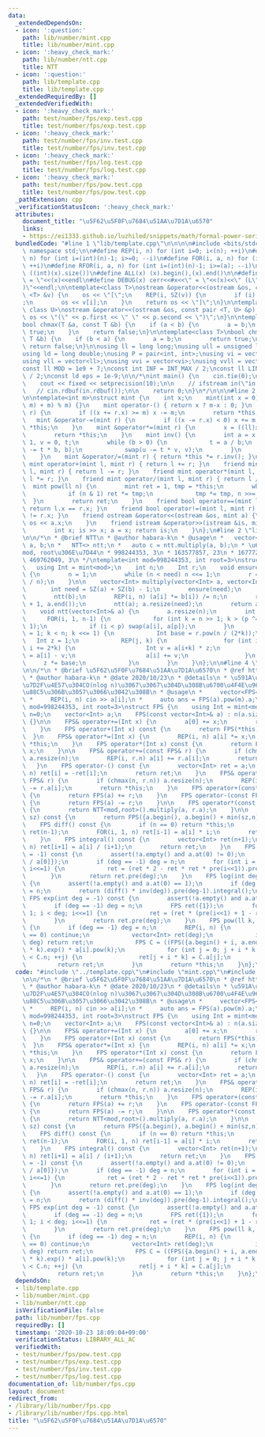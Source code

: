 ```yaml
---
data:
  _extendedDependsOn:
  - icon: ':question:'
    path: lib/number/mint.cpp
    title: lib/number/mint.cpp
  - icon: ':heavy_check_mark:'
    path: lib/number/ntt.cpp
    title: NTT
  - icon: ':question:'
    path: lib/template.cpp
    title: lib/template.cpp
  _extendedRequiredBy: []
  _extendedVerifiedWith:
  - icon: ':heavy_check_mark:'
    path: test/number/fps/exp.test.cpp
    title: test/number/fps/exp.test.cpp
  - icon: ':heavy_check_mark:'
    path: test/number/fps/inv.test.cpp
    title: test/number/fps/inv.test.cpp
  - icon: ':heavy_check_mark:'
    path: test/number/fps/log.test.cpp
    title: test/number/fps/log.test.cpp
  - icon: ':heavy_check_mark:'
    path: test/number/fps/pow.test.cpp
    title: test/number/fps/pow.test.cpp
  _pathExtension: cpp
  _verificationStatusIcon: ':heavy_check_mark:'
  attributes:
    document_title: "\u5F62\u5F0F\u7684\u51AA\u7D1A\u6570"
    links:
    - https://ei1333.github.io/luzhiled/snippets/math/formal-power-series.html
  bundledCode: "#line 1 \"lib/template.cpp\"\n\n\n\n#include <bits/stdc++.h>\n\nusing\
    \ namespace std;\n\n#define REP(i, n) for (int i=0; i<(n); ++i)\n#define RREP(i,\
    \ n) for (int i=(int)(n)-1; i>=0; --i)\n#define FOR(i, a, n) for (int i=(a); i<(n);\
    \ ++i)\n#define RFOR(i, a, n) for (int i=(int)(n)-1; i>=(a); --i)\n\n#define SZ(x)\
    \ ((int)(x).size())\n#define ALL(x) (x).begin(),(x).end()\n\n#define DUMP(x) cerr<<#x<<\"\
    \ = \"<<(x)<<endl\n#define DEBUG(x) cerr<<#x<<\" = \"<<(x)<<\" (L\"<<__LINE__<<\"\
    )\"<<endl;\n\ntemplate<class T>\nostream &operator<<(ostream &os, const vector\
    \ <T> &v) {\n    os << \"[\";\n    REP(i, SZ(v)) {\n        if (i) os << \", \"\
    ;\n        os << v[i];\n    }\n    return os << \"]\";\n}\n\ntemplate<class T,\
    \ class U>\nostream &operator<<(ostream &os, const pair <T, U> &p) {\n    return\
    \ os << \"(\" << p.first << \" \" << p.second << \")\";\n}\n\ntemplate<class T>\n\
    bool chmax(T &a, const T &b) {\n    if (a < b) {\n        a = b;\n        return\
    \ true;\n    }\n    return false;\n}\n\ntemplate<class T>\nbool chmin(T &a, const\
    \ T &b) {\n    if (b < a) {\n        a = b;\n        return true;\n    }\n   \
    \ return false;\n}\n\nusing ll = long long;\nusing ull = unsigned long long;\n\
    using ld = long double;\nusing P = pair<int, int>;\nusing vi = vector<int>;\n\
    using vll = vector<ll>;\nusing vvi = vector<vi>;\nusing vvll = vector<vll>;\n\n\
    const ll MOD = 1e9 + 7;\nconst int INF = INT_MAX / 2;\nconst ll LINF = LLONG_MAX\
    \ / 2;\nconst ld eps = 1e-9;\n\n/*\nint main() {\n    cin.tie(0);\n    ios::sync_with_stdio(false);\n\
    \    cout << fixed << setprecision(10);\n\n    // ifstream in(\"in.txt\");\n \
    \   // cin.rdbuf(in.rdbuf());\n\n    return 0;\n}\n*/\n\n\n#line 2 \"lib/number/mint.cpp\"\
    \n\ntemplate<int m>\nstruct mint {\n    int x;\n    mint(int x = 0) : x(((x %\
    \ m) + m) % m) {}\n    mint operator-() { return x ? m-x : 0; }\n    mint &operator+=(mint\
    \ r) {\n        if ((x += r.x) >= m) x -= m;\n        return *this;\n    }\n \
    \   mint &operator-=(mint r) {\n        if ((x -= r.x) < 0) x += m;\n        return\
    \ *this;\n    }\n    mint &operator*=(mint r) {\n        x = ((ll)x * r.x) % m;\n\
    \        return *this;\n    }\n    mint inv() {\n        int a = x, b = m, u =\
    \ 1, v = 0, t;\n        while (b > 0) {\n            t = a / b;\n            swap(a\
    \ -= t * b, b);\n            swap(u -= t * v, v);\n        }\n        return u;\n\
    \    }\n    mint &operator/=(mint r) { return *this *= r.inv(); }\n\n    friend\
    \ mint operator+(mint l, mint r) { return l += r; }\n    friend mint operator-(mint\
    \ l, mint r) { return l -= r; }\n    friend mint operator*(mint l, mint r) { return\
    \ l *= r; }\n    friend mint operator/(mint l, mint r) { return l /= r; }\n  \
    \  mint pow(ll n) {\n        mint ret = 1, tmp = *this;\n        while (n) {\n\
    \            if (n & 1) ret *= tmp;\n            tmp *= tmp, n >>= 1;\n      \
    \  }\n        return ret;\n    }\n    friend bool operator==(mint l, mint r) {\
    \ return l.x == r.x; }\n    friend bool operator!=(mint l, mint r) { return l.x\
    \ != r.x; }\n    friend ostream &operator<<(ostream &os, mint a) {\n        return\
    \ os << a.x;\n    }\n    friend istream &operator>>(istream &is, mint& a) {\n\
    \        int x; is >> x; a = x; return is;\n    }\n};\n#line 2 \"lib/number/ntt.cpp\"\
    \n\n/*\n * @brief NTT\n * @author habara-k\n * @usage\n *   vector<NTT<>::Int>\
    \ a, b;\n *   NTT<> ntt;\n *   auto c = ntt.multiply(a, b);\n * \u6709\u540D\u306A\
    mod, root\u306E\u7D44\n * 998244353, 3\n * 163577857, 23\n * 167772161, 3\n *\
    \ 469762049, 3\n */\ntemplate<int mod=998244353, int root=3>\nstruct NTT {\n \
    \   using Int = mint<mod>;\n    int n;\n    Int r;\n    void ensure(int need)\
    \ {\n        n = 1;\n        while (n < need) n <<= 1;\n        r = Int{root}.pow((mod-1)\
    \ / n);\n    }\n\n    vector<Int> multiply(vector<Int> a, vector<Int> b) {\n \
    \       int need = SZ(a) + SZ(b) - 1;\n        ensure(need);\n        ntt(a);\n\
    \        ntt(b);\n        REP(i, n) (a[i] *= b[i]) /= n;\n        reverse(a.begin()\
    \ + 1, a.end());\n        ntt(a); a.resize(need);\n        return a;\n    }\n\n\
    \    void ntt(vector<Int>& a) {\n        a.resize(n);\n        int p = 0;\n  \
    \      FOR(i, 1, n-1) {\n            for (int k = n >> 1; k > (p ^= k); k >>=\
    \ 1);\n            if (i < p) swap(a[i], a[p]);\n        }\n        for (int k\
    \ = 1; k < n; k <<= 1) {\n            Int base = r.pow(n / (2*k));\n         \
    \   Int z = 1;\n            REP(j, k) {\n                for (int i = j; i < n;\
    \ i += 2*k) {\n                    Int v = a[i+k] * z;\n                    a[i+k]\
    \ = a[i] - v;\n                    a[i] += v;\n                }\n           \
    \     z *= base;\n            }\n        }\n    }\n};\n\n#line 4 \"lib/number/fps.cpp\"\
    \n\n/*\n * @brief \u5F62\u5F0F\u7684\u51AA\u7D1A\u6570\n * @ref https://ei1333.github.io/luzhiled/snippets/math/formal-power-series.html\n\
    \ * @author habara-k\n * @date 2020/10/23\n * @details\n * \u591A\u9805\u5F0F\u306E\
    \u7D2F\u4E57\u304CO(nlog n)\u3067\u3067\u304D\u308B\u6700\u4F4E\u9650\u306E\u5B9F\
    \u88C5\u306B\u3057\u3066\u3042\u308B\n * @usage\n *     vector<FPS<>::Int> a(n);\n\
    \ *     REP(i, n) cin >> a[i];\n *     auto ans = FPS(a).pow(m).a;\n */\ntemplate<int\
    \ mod=998244353, int root=3>\nstruct FPS {\n    using Int = mint<mod>;\n    int\
    \ n=0;\n    vector<Int> a;\n    FPS(const vector<Int>& a) : n(a.size()), a(a)\
    \ {}\n\n    FPS& operator+=(Int x) {\n        a[0] += x;\n        return *this;\n\
    \    }\n    FPS operator+(Int x) const {\n        return FPS(*this) += x;\n  \
    \  }\n    FPS& operator*=(Int x) {\n        REP(i, n) a[i] *= x;\n        return\
    \ *this;\n    }\n    FPS operator*(Int x) const {\n        return FPS(*this) *=\
    \ x;\n    }\n\n    FPS& operator+=(const FPS& r) {\n        if (chmax(n, r.n))\
    \ a.resize(n);\n        REP(i, r.n) a[i] += r.a[i];\n        return *this;\n \
    \   }\n    FPS operator-() const {\n        vector<Int> ret = a;\n        REP(i,\
    \ n) ret[i] = -ret[i];\n        return ret;\n    }\n    FPS& operator-=(const\
    \ FPS& r) {\n        if (chmax(n, r.n)) a.resize(n);\n        REP(i, r.n) a[i]\
    \ -= r.a[i];\n        return *this;\n    }\n    FPS operator+(const FPS& r) const\
    \ {\n        return FPS(a) += r;\n    }\n    FPS operator-(const FPS& r) const\
    \ {\n        return FPS(a) -= r;\n    }\n\n    FPS operator*(const FPS& r) const\
    \ {\n        return NTT<mod,root>().multiply(a, r.a);\n    }\n\n    FPS pre(int\
    \ sz) const {\n        return FPS({a.begin(), a.begin() + min(sz,n)});\n    }\n\
    \    FPS diff() const {\n        if (n == 0) return *this;\n        vector<Int>\
    \ ret(n-1);\n        FOR(i, 1, n) ret[i-1] = a[i] * i;\n        return ret;\n\
    \    }\n    FPS integral() const {\n        vector<Int> ret(n+1);\n        REP(i,\
    \ n) ret[i+1] = a[i] / (i+1);\n        return ret;\n    }\n    FPS inv(int deg\
    \ = -1) const {\n        assert(!a.empty() and a.at(0) != 0);\n        FPS ret({1\
    \ / a[0]});\n        if (deg == -1) deg = n;\n        for (int i = 1; i < deg;\
    \ i<<=1) {\n            ret = (ret * 2 - ret * ret * pre(i<<1)).pre(i<<1);\n \
    \       }\n        return ret.pre(deg);\n    }\n    FPS log(int deg = -1) const\
    \ {\n        assert(!a.empty() and a.at(0) == 1);\n        if (deg == -1) deg\
    \ = n;\n        return (diff() * inv(deg)).pre(deg-1).integral();\n    }\n   \
    \ FPS exp(int deg = -1) const {\n        assert(!a.empty() and a.at(0) == 0);\n\
    \        if (deg == -1) deg = n;\n        FPS ret({1});\n        for (int i =\
    \ 1; i < deg; i<<=1) {\n            ret = (ret * (pre(i<<1) + 1 - ret.log(i<<1))).pre(i<<1);\n\
    \        }\n        return ret.pre(deg);\n    }\n    FPS pow(ll k, int deg = -1)\
    \ {\n        if (deg == -1) deg = n;\n        REP(i, n) {\n            if (a[i]\
    \ == 0) continue;\n            vector<Int> ret(deg);\n            if (i * k >=\
    \ deg) return ret;\n            FPS C = ((FPS({a.begin() + i, a.end()}) * a[i].inv()).log()\
    \ * k).exp() * a[i].pow(k);\n            for (int j = 0; j + i * k < deg and j\
    \ < C.n; ++j) {\n                ret[j + i * k] = C.a[j];\n            }\n   \
    \         return ret;\n        }\n        return *this;\n    }\n};\n\n"
  code: "#include \"../template.cpp\"\n#include \"mint.cpp\"\n#include \"ntt.cpp\"\
    \n\n/*\n * @brief \u5F62\u5F0F\u7684\u51AA\u7D1A\u6570\n * @ref https://ei1333.github.io/luzhiled/snippets/math/formal-power-series.html\n\
    \ * @author habara-k\n * @date 2020/10/23\n * @details\n * \u591A\u9805\u5F0F\u306E\
    \u7D2F\u4E57\u304CO(nlog n)\u3067\u3067\u304D\u308B\u6700\u4F4E\u9650\u306E\u5B9F\
    \u88C5\u306B\u3057\u3066\u3042\u308B\n * @usage\n *     vector<FPS<>::Int> a(n);\n\
    \ *     REP(i, n) cin >> a[i];\n *     auto ans = FPS(a).pow(m).a;\n */\ntemplate<int\
    \ mod=998244353, int root=3>\nstruct FPS {\n    using Int = mint<mod>;\n    int\
    \ n=0;\n    vector<Int> a;\n    FPS(const vector<Int>& a) : n(a.size()), a(a)\
    \ {}\n\n    FPS& operator+=(Int x) {\n        a[0] += x;\n        return *this;\n\
    \    }\n    FPS operator+(Int x) const {\n        return FPS(*this) += x;\n  \
    \  }\n    FPS& operator*=(Int x) {\n        REP(i, n) a[i] *= x;\n        return\
    \ *this;\n    }\n    FPS operator*(Int x) const {\n        return FPS(*this) *=\
    \ x;\n    }\n\n    FPS& operator+=(const FPS& r) {\n        if (chmax(n, r.n))\
    \ a.resize(n);\n        REP(i, r.n) a[i] += r.a[i];\n        return *this;\n \
    \   }\n    FPS operator-() const {\n        vector<Int> ret = a;\n        REP(i,\
    \ n) ret[i] = -ret[i];\n        return ret;\n    }\n    FPS& operator-=(const\
    \ FPS& r) {\n        if (chmax(n, r.n)) a.resize(n);\n        REP(i, r.n) a[i]\
    \ -= r.a[i];\n        return *this;\n    }\n    FPS operator+(const FPS& r) const\
    \ {\n        return FPS(a) += r;\n    }\n    FPS operator-(const FPS& r) const\
    \ {\n        return FPS(a) -= r;\n    }\n\n    FPS operator*(const FPS& r) const\
    \ {\n        return NTT<mod,root>().multiply(a, r.a);\n    }\n\n    FPS pre(int\
    \ sz) const {\n        return FPS({a.begin(), a.begin() + min(sz,n)});\n    }\n\
    \    FPS diff() const {\n        if (n == 0) return *this;\n        vector<Int>\
    \ ret(n-1);\n        FOR(i, 1, n) ret[i-1] = a[i] * i;\n        return ret;\n\
    \    }\n    FPS integral() const {\n        vector<Int> ret(n+1);\n        REP(i,\
    \ n) ret[i+1] = a[i] / (i+1);\n        return ret;\n    }\n    FPS inv(int deg\
    \ = -1) const {\n        assert(!a.empty() and a.at(0) != 0);\n        FPS ret({1\
    \ / a[0]});\n        if (deg == -1) deg = n;\n        for (int i = 1; i < deg;\
    \ i<<=1) {\n            ret = (ret * 2 - ret * ret * pre(i<<1)).pre(i<<1);\n \
    \       }\n        return ret.pre(deg);\n    }\n    FPS log(int deg = -1) const\
    \ {\n        assert(!a.empty() and a.at(0) == 1);\n        if (deg == -1) deg\
    \ = n;\n        return (diff() * inv(deg)).pre(deg-1).integral();\n    }\n   \
    \ FPS exp(int deg = -1) const {\n        assert(!a.empty() and a.at(0) == 0);\n\
    \        if (deg == -1) deg = n;\n        FPS ret({1});\n        for (int i =\
    \ 1; i < deg; i<<=1) {\n            ret = (ret * (pre(i<<1) + 1 - ret.log(i<<1))).pre(i<<1);\n\
    \        }\n        return ret.pre(deg);\n    }\n    FPS pow(ll k, int deg = -1)\
    \ {\n        if (deg == -1) deg = n;\n        REP(i, n) {\n            if (a[i]\
    \ == 0) continue;\n            vector<Int> ret(deg);\n            if (i * k >=\
    \ deg) return ret;\n            FPS C = ((FPS({a.begin() + i, a.end()}) * a[i].inv()).log()\
    \ * k).exp() * a[i].pow(k);\n            for (int j = 0; j + i * k < deg and j\
    \ < C.n; ++j) {\n                ret[j + i * k] = C.a[j];\n            }\n   \
    \         return ret;\n        }\n        return *this;\n    }\n};\n\n"
  dependsOn:
  - lib/template.cpp
  - lib/number/mint.cpp
  - lib/number/ntt.cpp
  isVerificationFile: false
  path: lib/number/fps.cpp
  requiredBy: []
  timestamp: '2020-10-23 18:09:04+09:00'
  verificationStatus: LIBRARY_ALL_AC
  verifiedWith:
  - test/number/fps/pow.test.cpp
  - test/number/fps/exp.test.cpp
  - test/number/fps/inv.test.cpp
  - test/number/fps/log.test.cpp
documentation_of: lib/number/fps.cpp
layout: document
redirect_from:
- /library/lib/number/fps.cpp
- /library/lib/number/fps.cpp.html
title: "\u5F62\u5F0F\u7684\u51AA\u7D1A\u6570"
---
```

